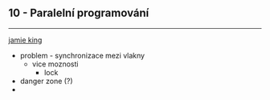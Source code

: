 ## 10 - Paralelní programování
----

[jamie king](https://www.youtube.com/watch?v=-s8dOv5G8WA&list=PLRwVmtr-pp06KcX24ycbC-KkmAISAFKV5)

- problem - synchronizace mezi vlakny
  - vice moznosti
      - lock
- danger zone (?)
-
